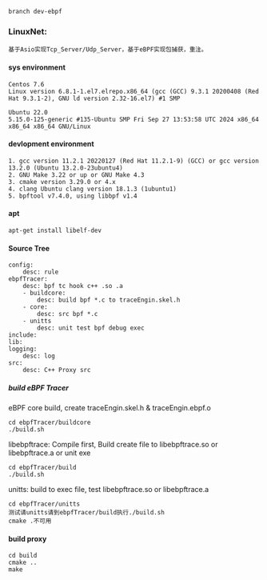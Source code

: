 ```
branch dev-ebpf
```

### LinuxNet:
```
基于Asio实现Tcp_Server/Udp_Server，基于eBPF实现包捕获，重注。
```

#### sys environment
```
Centos 7.6
Linux version 6.8.1-1.el7.elrepo.x86_64 (gcc (GCC) 9.3.1 20200408 (Red Hat 9.3.1-2), GNU ld version 2.32-16.el7) #1 SMP

Ubuntu 22.0
5.15.0-125-generic #135-Ubuntu SMP Fri Sep 27 13:53:58 UTC 2024 x86_64 x86_64 x86_64 GNU/Linux
```

#### devlopment environment
```
1. gcc version 11.2.1 20220127 (Red Hat 11.2.1-9) (GCC) or gcc version 13.2.0 (Ubuntu 13.2.0-23ubuntu4) 
2. GNU Make 3.22 or up or GNU Make 4.3
3. cmake version 3.29.0 or 4.x
4. clang Ubuntu clang version 18.1.3 (1ubuntu1)
5. bpftool v7.4.0, using libbpf v1.4
```

#### apt
```
apt-get install libelf-dev
```

#### Source Tree
```
config: 
    desc: rule
ebpfTracer: 
    desc: bpf tc hook c++ .so .a
    - buildcore:
        desc: build bpf *.c to traceEngin.skel.h
    - core:
        desc: src bpf *.c
    - unitts
        desc: unit test bpf debug exec
include:
lib:
logging:
    desc: log
src:
    desc: C++ Proxy src
```

##### build eBPF Tracer
eBPF core build, create traceEngin.skel.h & traceEngin.ebpf.o 
```
cd ebpfTracer/buildcore
./build.sh
```

libebpftrace: Compile first, Build create file to libebpftrace.so or libebpftrace.a or unit exe
```
cd ebpfTracer/build
./build.sh
```

unitts: build to exec file, test libebpftrace.so or libebpftrace.a
```
cd ebpfTracer/unitts
测试请unitts请到ebpfTracer/build执行./build.sh
cmake .不可用
```

#### build proxy
```
cd build
cmake ..
make
```